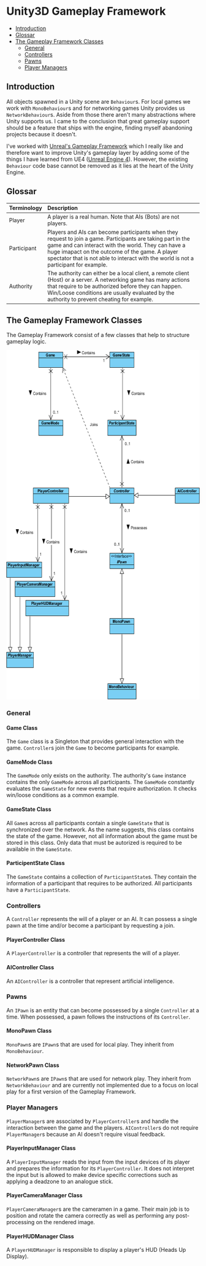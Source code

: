# Unity3D Gameplay Framework

<!--http://doctoc.herokuapp.com/-->
- [Introduction](#introduction)
- [Glossar](#glossar)
- [The Gameplay Framework Classes](#the-gameplay-framework-classes)
	- [General](#general)
	- [Controllers](#controllers)
	- [Pawns](#pawns)
	- [Player Managers](#player-managers)

## Introduction

All objects spawned in a Unity scene are <code>Behaviour</code>s. For local games we work with <code>MonoBehaviour</code>s and for networking games Unity provides us <code>NetworkBehaviour</code>s. Aside from those there aren't many abstractions where Unity supports us. I came to the conclusion that great gameplay support should be a feature that ships with the engine, finding myself abandoning projects because it doesn't.<br>

I've worked with [Unreal's Gameplay Framework](https://docs.unrealengine.com/latest/INT/Gameplay/Framework/QuickReference/) which I really like and therefore want to improve Unity's gameplay layer by adding some of the things I have learned from UE4 ([Unreal Engine 4](https://www.unrealengine.com/what-is-unreal-engine-4)). However, the existing <code>Behaviour</code> code base cannot be removed as it lies at the heart of the Unity Engine.

## Glossar
| Terminology   | Description           |
|:------------- |:--------------------- |
| Player        | A player is a real human. Note that AIs (Bots) are not players.      |
| Participant   | Players and AIs can become participants when they request to join a game. Participants are taking part in the game and can interact with the world. They can have a huge imapact on the outcome of the game. A player spectator that is not able to interact with the world is not a participant for example. |
| Authority      | The authority can either be a local client, a remote client (Host) or a server. A networking game has many actions that require to be authorized before they can happen. Win/Loose conditions are usually evaluated by the authority to prevent cheating for example.    |

## The Gameplay Framework Classes

The Gameplay Framework consist of a few classes that help to structure gameplay logic. 
<p align="center">
  <img width="638" height="910" src="./docs/ClassRelationshipDiagram.png">
</p>

### General

#### Game Class
The <code>Game</code> class is a Singleton that provides general interaction with the game. <code>Controller</code>s join the <code>Game</code> to become participants for example.

#### GameMode Class
The <code>GameMode</code> only exists on the authority. The authority's <code>Game</code> instance contains the only <code>GameMode</code> across all participants. The <code>GameMode</code> constantly evaluates the <code>GameState</code> for new events that require authorization. It checks win/loose conditions as a common example.

#### GameState Class
All <code>Game</code>s across all participants contain a single <code>GameState</code> that is synchronized over the network. As the name suggests, this class contains the state of the game. However, not all information about the game must be stored in this class. Only data that must be autorized is required to be available in the <code>GameState</code>.

#### ParticipentState Class
The <code>GameState</code> contains a collection of <code>ParticipantState</code>s. They contain the information of a participant that requires to be authorized. All participants have a <code>ParticipantState</code>.

### Controllers
A <code>Controller</code> represents the will of a player or an AI. It can possess a single pawn at the time and/or become a participant by requesting a join.

#### PlayerController Class
A <code>PlayerController</code> is a controller that represents the will of a player.

#### AIController Class
An <code>AIController</code> is a controller that represent artificial intelligence.

### Pawns
An <code>IPawn</code> is an entity that can become possessed by a single <code>Controller</code> at a time. When possessed, a pawn follows the instructions of its <code>Controller</code>.

#### MonoPawn Class
<code>MonoPawn</code>s are <code>IPawn</code>s that are used for local play. They inherit from <code>MonoBehaviour</code>.

#### NetworkPawn Class
<code>NetworkPawn</code>s are <code>IPawn</code>s that are used for network play. They inherit from <code>NetworkBehaviour</code> and are currently not implemented due to a focus on local play for a first version of the Gameplay Framework.

### Player Managers
<code>PlayerManager</code>s are associated by <code>PlayerController</code>s and handle the interaction between the game and the players. <code>AIController</code>s do not require <code>PlayerManager</code>s because an AI doesn't require visual feedback.

#### PlayerInputManager Class
A <code>PlayerInputManager</code> reads the input from the input devices of its player and prepares the information for its <code>PlayerController</code>. It does not interpret the input but is allowed to make device specific corrections such as applying a deadzone to an analogue stick.

#### PlayerCameraManager Class
<code>PlayerCameraManager</code>s are the cameramen in a game. Their main job is to position and rotate the camera correctly as well as performing any post-processing on the rendered image.

#### PlayerHUDManager Class
A <code>PlayerHUDManager</code> is responsible to display a player's HUD (Heads Up Display). 

